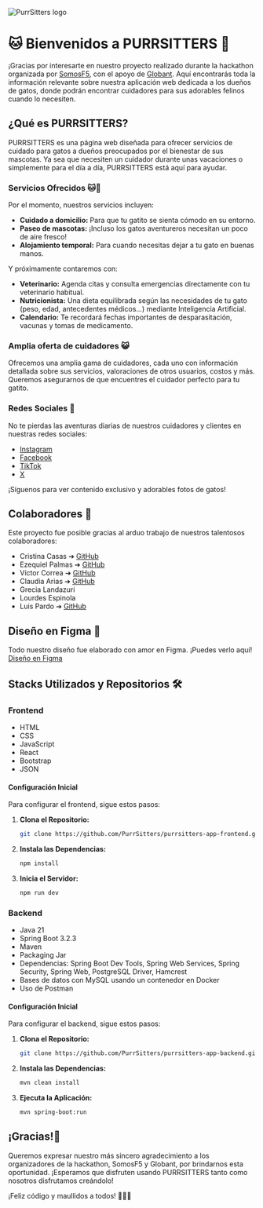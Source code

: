 ![PurrSitters logo](https://github.com/PurrSitters/purrsitters-app-backend/assets/144243096/116053e8-7b7e-496c-bc69-91b1d0e6164f)
# 🐱 Bienvenidos a PURRSITTERS 🐾

¡Gracias por interesarte en nuestro proyecto realizado durante la hackathon organizada por [SomosF5](https://www.somosf5.org/), con el apoyo de [Globant](https://www.globant.com/es). Aquí encontrarás toda la información relevante sobre nuestra aplicación web dedicada a los dueños de gatos, donde podrán encontrar cuidadores para sus adorables felinos cuando lo necesiten.

## ¿Qué es PURRSITTERS?

PURRSITTERS es una página web diseñada para ofrecer servicios de cuidado para gatos a dueños preocupados por el bienestar de sus mascotas. Ya sea que necesiten un cuidador durante unas vacaciones o simplemente para el día a día, PURRSITTERS está aquí para ayudar.

### Servicios Ofrecidos 🐱💼

Por el momento, nuestros servicios incluyen:

- **Cuidado a domicilio:** Para que tu gatito se sienta cómodo en su entorno.
- **Paseo de mascotas:** ¡Incluso los gatos aventureros necesitan un poco de aire fresco!
- **Alojamiento temporal:** Para cuando necesitas dejar a tu gato en buenas manos.

Y próximamente contaremos con:

- **Veterinario:** Agenda citas y consulta emergencias directamente con tu veterinario habitual.
- **Nutricionista:** Una dieta equilibrada según las necesidades de tu gato (peso, edad, antecedentes médicos...) mediante Inteligencia Artificial.
- **Calendario:** Te recordará fechas importantes de desparasitación, vacunas y tomas de medicamento.

### Amplia oferta de cuidadores 😺

Ofrecemos una amplia gama de cuidadores, cada uno con información detallada sobre sus servicios, valoraciones de otros usuarios, costos y más. Queremos asegurarnos de que encuentres el cuidador perfecto para tu gatito.

### Redes Sociales 📱

No te pierdas las aventuras diarias de nuestros cuidadores y clientes en nuestras redes sociales:

- [Instagram](https://instagram.com/purrsitters)
- [Facebook](https://facebook.com/purrsitters)
- [TikTok](https://tiktok.com/@purrsitters)
- [X](https://twitter.com/purrsitters)

¡Síguenos para ver contenido exclusivo y adorables fotos de gatos!

## Colaboradores 🙌

Este proyecto fue posible gracias al arduo trabajo de nuestros talentosos colaboradores:

- Cristina Casas ➔ [GitHub](https://github.com/cris-casas)
- Ezequiel Palmas ➔ [GitHub](https://github.com/EzequielPalma)
- Víctor Correa ➔ [GitHub](https://github.com/VICTOR-M8)
- Claudia Arias ➔ [GitHub](https://github.com/luispardosuarez)
- Grecia Landazuri
- Lourdes Espinola 
- Luis Pardo ➔ [GitHub](https://github.com/luispardosuarez)

## Diseño en Figma 🎨

Todo nuestro diseño fue elaborado con amor en Figma. ¡Puedes verlo aquí! [Diseño en Figma](https://www.figma.com/file/YTbf3v5Sh6wnl5FONuMocV/PurrSitters?type=design&node-id=0%3A1&mode=design&t=gT8PoKu72fOV4fFU-1)

## Stacks Utilizados y Repositorios 🛠️

### Frontend

- HTML
- CSS
- JavaScript
- React
- Bootstrap
- JSON

#### Configuración Inicial

Para configurar el frontend, sigue estos pasos:

1. **Clona el Repositorio:**
   ```bash
   git clone https://github.com/PurrSitters/purrsitters-app-frontend.git
   ```

2. **Instala las Dependencias:**
   ```bash
   npm install
   ```

3. **Inicia el Servidor:**
   ```bash
   npm run dev
   ```

### Backend

- Java 21
- Spring Boot 3.2.3
- Maven
- Packaging Jar
- Dependencias: Spring Boot Dev Tools, Spring Web Services, Spring Security, Spring Web, PostgreSQL Driver, Hamcrest
- Bases de datos con MySQL usando un contenedor en Docker
- Uso de Postman
  
#### Configuración Inicial

Para configurar el backend, sigue estos pasos:

1. **Clona el Repositorio:**
   ```bash
   git clone https://github.com/PurrSitters/purrsitters-app-backend.git
   ```

2. **Instala las Dependencias:**
   ```bash
   mvn clean install
   ```

3. **Ejecuta la Aplicación:**
   ```bash
   mvn spring-boot:run
   ```

## ¡Gracias!🙏

Queremos expresar nuestro más sincero agradecimiento a los organizadores de la hackathon, SomosF5 y Globant, por brindarnos esta oportunidad. ¡Esperamos que disfruten usando PURRSITTERS tanto como nosotros disfrutamos creándolo!

¡Feliz código y maullidos a todos! 🚀🐾😸

